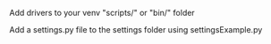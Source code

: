 Add drivers to your venv "scripts/" or "bin/" folder

Add a settings.py file to the settings folder using settingsExample.py

